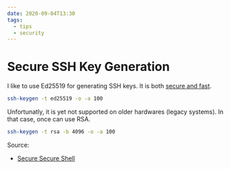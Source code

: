 ```yaml
---
date: 2020-09-04T13:30
tags:
  - tips
  - security
---
```


# Secure SSH Key Generation

I like to use Ed25519 for generating SSH keys. It is both
[secure and fast](https://security.stackexchange.com/questions/5096/rsa-vs-dsa-for-ssh-authentication-keys/46781#46781).

```sh
ssh-keygen -t ed25519 -o -a 100
```

Unfortunatly, it is yet not supported on older hardwares (legacy systems). In
that case, once can use RSA.

```sh
ssh-keygen -t rsa -b 4096 -o -a 100
```


Source:

* [Secure Secure Shell](https://stribika.github.io/2015/01/04/secure-secure-shell.html)
